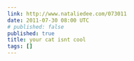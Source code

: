```yaml
---
link: http://www.nataliedee.com/073011
date: 2011-07-30 08:00 UTC
# published: false
published: true
title: your cat isnt cool
tags: []
---
```




